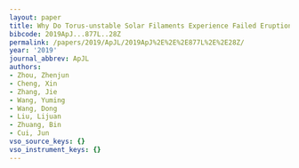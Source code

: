 ```yaml
---
layout: paper
title: Why Do Torus-unstable Solar Filaments Experience Failed Eruptions?
bibcode: 2019ApJ...877L..28Z
permalink: /papers/2019/ApJL/2019ApJ%2E%2E%2E877L%2E%2E28Z/
year: '2019'
journal_abbrev: ApJL
authors:
- Zhou, Zhenjun
- Cheng, Xin
- Zhang, Jie
- Wang, Yuming
- Wang, Dong
- Liu, Lijuan
- Zhuang, Bin
- Cui, Jun
vso_source_keys: {}
vso_instrument_keys: {}
---
```

